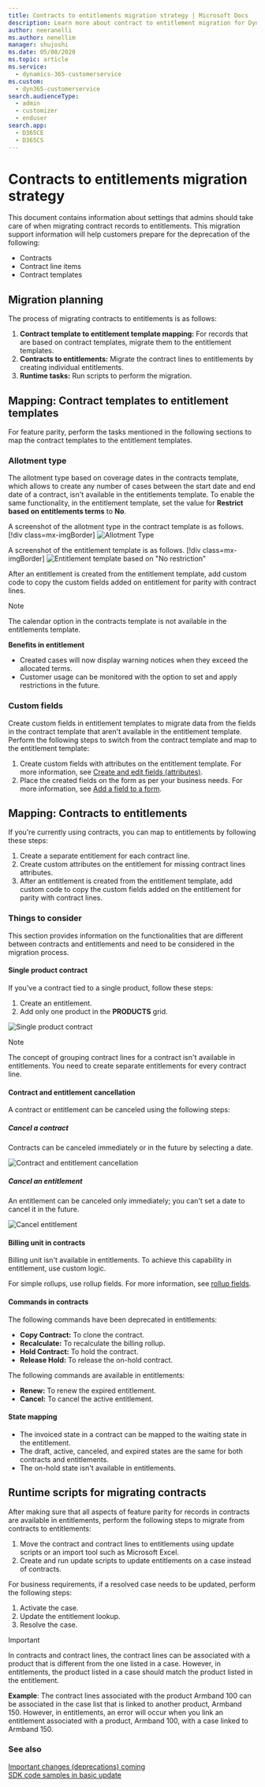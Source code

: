 ```yaml
---
title: Contracts to entitlements migration strategy | Microsoft Docs
description: Learn more about contract to entitlement migration for Dynamics 365 Customer Service.
author: neeranelli
ms.author: nenellim
manager: shujoshi
ms.date: 05/08/2020
ms.topic: article
ms.service: 
  - dynamics-365-customerservice
ms.custom: 
  - dyn365-customerservice
search.audienceType: 
  - admin
  - customizer
  - enduser
search.app: 
  - D365CE
  - D365CS
---
```


# Contracts to entitlements migration strategy

This document contains information about settings that admins should take care of when migrating contract records to entitlements. This migration support information will help customers prepare for the deprecation of the following:

- Contracts
- Contract line items
- Contract templates

## Migration planning

The process of migrating contracts to entitlements is as follows:

1. **Contract template to entitlement template mapping:** For records that are based on contract templates, migrate them to the entitlement templates.
2. **Contracts to entitlements:** Migrate the contract lines to entitlements by creating individual entitlements.
3. **Runtime tasks:** Run scripts to perform the migration.

## Mapping: Contract templates to entitlement templates

For feature parity, perform the tasks mentioned in the following sections to map the contract templates to the entitlement templates.

### Allotment type

The allotment type based on coverage dates in the contracts template, which allows to create any number of cases between the start date and end date of a contract, isn't available in the entitlements template. To enable the same functionality, in the entitlement template, set the value for **Restrict based on entitlements terms** to **No**.

A screenshot of the allotment type in the contract template is as follows.
  [!div class=mx-imgBorder]
  ![Allotment Type](media/contract-and-entitlement-allocation-type-1.png "Allotment Type")

A screenshot of the entitlement template is as follows.
  [!div class=mx-imgBorder]
  ![Entitlement template based on "No restriction"](media/entitlement-template-sample.png  "Entitlement template based on No restriction")

After an entitlement is created from the entitlement template, add custom code to copy the custom fields added on entitlement for parity with contract lines.

> [!Note]
>
> The calendar option in the contracts template is not available in the entitlements template.

**Benefits in entitlement**

- Created cases will now display warning notices when they exceed the allocated terms.
- Customer usage can be monitored with the option to set and apply restrictions in the future.

### Custom fields

Create custom fields in entitlement templates to migrate data from the fields in the contract template that aren't available in the entitlement template. Perform the following steps to switch from the contract template and map to the entitlement template:

1. Create custom fields with attributes on the entitlement template. For more information, see [Create and edit fields (attributes)](/dynamics365/customerengagement/on-premises/customize/create-edit-fields).
2. Place the created fields on the form as per your business needs. For more information, see [Add a field to a form](/dynamics365/customerengagement/on-premises/customize/add-field-form).

## Mapping: Contracts to entitlements

If you're currently using contracts, you can map to entitlements by following these steps:

1. Create a separate entitlement for each contract line.
2. Create custom attributes on the entitlement for missing contract lines attributes.
3. After an entitlement is created from the entitlement template, add custom code to copy the custom fields added on the entitlement for parity with contract lines.

### Things to consider

This section provides information on the functionalities that are different between contracts and entitlements and need to be considered in the migration process.

#### Single product contract

If you've a contract tied to a single product, follow these steps:

1. Create an entitlement.
2. Add only one product in the **PRODUCTS** grid.

  ![Single product contract](media/single-product-contract.png "Single product contract")

> [!Note]
> The concept of grouping contract lines for a contract isn't available in entitlements. You need to create separate entitlements for every contract line.

#### Contract and entitlement cancellation

A contract or entitlement can be canceled using the following steps:

##### Cancel a contract

Contracts can be canceled immediately or in the future by selecting a date.
  
  ![Contract and entitlement cancellation](media/contract-and-entitlement-cancellation.png "Contract and entitlement cancellation")

##### Cancel an entitlement

An entitlement can be canceled only immediately; you can't set a date to cancel it in the future.
  
![Cancel entitlement](media/cancel-entitlement.png "Cancel entitlement")

#### Billing unit in contracts

Billing unit isn't available in entitlements. To achieve this capability in entitlement, use custom logic.

For simple rollups, use rollup fields. For more information, see [rollup fields](/dynamics365/customerengagement/on-premises/customize/define-rollup-fields).

#### Commands in contracts

The following commands have been deprecated in entitlements:

- **Copy Contract:** To clone the contract.
- **Recalculate:** To recalculate the billing rollup.
- **Hold Contract:** To hold the contract.
- **Release Hold:** To release the on-hold contract.

The following commands are available in entitlements:

- **Renew:** To renew the expired entitlement.
- **Cancel:** To cancel the active entitlement.

#### State mapping

- The invoiced state in a contract can be mapped to the waiting state in the entitlement.
- The draft, active, canceled, and expired states are the same for both contracts and entitlements.
- The on-hold state isn't available in entitlements.

## Runtime scripts for migrating contracts

After making sure that all aspects of feature parity for records in contracts are available in entitlements, perform the following steps to migrate from contracts to entitlements:

1. Move the contract and contract lines to entitlements using update scripts or an import tool such as Microsoft Excel.
2. Create and run update scripts to update entitlements on a case instead of contracts.

For business requirements, if a resolved case needs to be updated, perform the following steps:

1. Activate the case.
2. Update the entitlement lookup.
3. Resolve the case.

> [!IMPORTANT]
> In contracts and contract lines, the contract lines can be associated with a product that is different from the one listed in a case. However, in entitlements, the product listed in a case should match the product listed in the entitlement.
>
> **Example**: The contract lines associated with the product Armband 100 can be associated in the case list that is linked to another product, Armband 150. However, in entitlements, an error will occur when you link an entitlement associated with a product, Armband 100, with a case linked to Armband 150.

### See also

[Important changes (deprecations) coming](/power-platform/important-changes-coming)  
[SDK code samples in basic update](/powerapps/developer/common-data-service/org-service/entity-operations-update-delete#basic-update)

